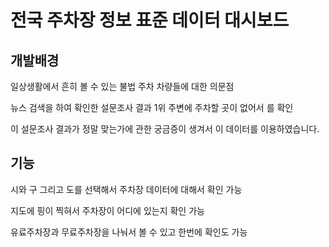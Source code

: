 # 전국 주차장 정보 표준 데이터 대시보드

## 개발배경
 일상생활에서 흔히 볼 수 있는 불법 주차 차량들에 대한 의문점

 뉴스 검색을 하여 확인한 설문조사 결과 1위 주변에 주차할 곳이 없어서 를 확인

 이 설문조사 결과가 정말 맞는가에 관한 궁금증이 생겨서 이 데이터를 이용하였습니다.

 

## 기능
 시와 구 그리고 도를 선택해서 주차장 데이터에 대해서 확인 가능

 지도에 핑이 찍혀서 주차장이 어디에 있는지 확인 가능 

 유료주차장과 무료주차장을 나눠서 볼 수 있고 한번에 확인도 가능


